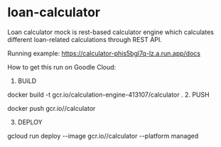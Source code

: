 # loan-calculator

Loan calculator mock is rest-based calculator engine which calculates different loan-related calculations through REST API.

Running example: https://calculator-phis5bgl7q-lz.a.run.app/docs

How to get this run on Goodle Cloud:

1. BUiLD

  docker build -t gcr.io/calculation-engine-413107/calculator .
2. PUSH

 docker push gcr.io/<project-id></project-id>/calculator

3. DEPLOY
   
gcloud run deploy --image gcr.io/<project-id>/calculator --platform managed
